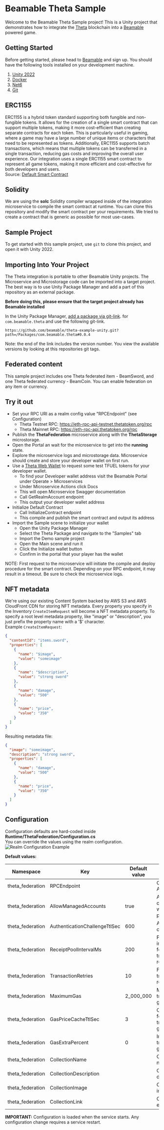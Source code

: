 # Beamable Theta Sample

Welcome to the Beamable Theta Sample project! This is a Unity project that demonstrates how
to integrate the [Theta](https://theta.technology/) blockchain into a [Beamable](https://beamable.com/)
powered game.

## Getting Started

Before getting started, please head to [Beamable](https://beamable.com/) and sign up.
You should have the following tools installed on your development machine.

1. [Unity 2022](https://unity.com/download)
2. [Docker](https://www.docker.com/products/docker-desktop/)
3. [Net6](https://dotnet.microsoft.com/en-us/download/dotnet/6.0)
4. [Git](https://git-scm.com/downloads)


## ERC1155
ERC1155 is a hybrid token standard supporting both fungible and non-fungible tokens. It allows for the creation
of a single smart contract that can support multiple tokens, making it more cost-efficient than creating separate
contracts for each token. This is particularly useful in gaming, where a game may have a large number of 
unique items or characters that need to be represented as tokens. Additionally, ERC1155 supports batch 
transactions, which means that multiple tokens can be transferred in a single transaction, reducing gas costs 
and improving the overall user experience. Our integration uses a single ERC1155 smart contract to represent 
all game tokens, making it more efficient and cost-effective for both developers and users.  
Source: [Default Smart Contract](https://github.com/beamable/theta-example-unity/blob/main/Packages/com.beamable.theta/Runtime/ThetaFederation/Solidity/Contracts/GameToken.sol)  

## Solidity
We are using the **solc** Solidity compiler wrapped inside of the integration microservice to compile the smart contract
at runtime. You can clone this repository and modify the smart contract per your requirements. We tried to create a contract
that is generic as possible for most use-cases.

## Sample Project
To get started with this sample project, use `git` to clone this project, and open it
with Unity 2022.

## Importing Into Your Project
The Theta integration is portable to other Beamable Unity projects. The Microservice and
Microstorage code can be imported into a target project. The best way is to use Unity Package Manager
and add a part of this repository as an external package.

**Before doing this, please ensure that the target project already has Beamable installed**

In the Unity Package Manager, [add a package via git-link](https://docs.unity3d.com/Manual/upm-ui-giturl.html).
for `com.beamable.theta` and use the following git-link.
```shell
https://github.com/beamable/theta-example-unity.git?path=/Packages/com.beamable.theta#0.0.4
```

Note: the end of the link includes the version number. You view the available versions by looking
at this repositories git tags.

## Federated content
This sample project includes one Theta federated item - BeamSword, and one Theta federated currency - BeamCoin.
You can enable federation on any item or currency.

## Try it out
* Set your RPC URI as a realm config value "RPCEndpoint" (see Configuration)
  * Theta Testnet RPC: https://eth-rpc-api-testnet.thetatoken.org/rpc
  * Theta Mainnet RPC: https://eth-rpc-api.thetatoken.org/rpc
* Publish the **ThetaFederation** microservice along with the **ThetaStorage** microstorage.
* Open the Portal an wait for the microservice to get into the **running** state.
* Explore the microservice logs and microstorage data. Microservice should create and store your developer wallet on first run.
* Use a [Theta Web Wallet](https://wallet.thetatoken.org/) to request some test TFUEL tokens for your developer wallet.
  * To find your Developer wallet address visit the Beamable Portal under Operate > Microservices
  * Under Microservice Actions click Docs
  * This will open Microservice Swagger documentation
  * Call GetRealmAccount endpoint
  * This output your developer wallet address
* Initialize Default Contract
  * Call InitializeContract endpoint
  * This compile and publish the smart contract and output its address
* Import the Sample scene to initialize your wallet
  * Open the Unity Package Manager
  * Select the Theta Package and navigate to the "Samples" tab
  * Import the Demo sample project
  * Open the Main scene and run it
  * Click the Initialize wallet button
  * Confirm in the portal that your player has the wallet

NOTE: First request to the microservice will initiate the compile and deploy procedure for the smart contract. Depending on your RPC endpoint, it may result in a timeout. Be sure to check the microservice logs.

## NFT metadata
We're using our existing Content System backed by AWS S3 and AWS CloudFront CDN for storing NFT metadata. Every property you specify in the Inventory `CreateItemRequest` will become a NFT metadata property.
To specify a root level metadata property, like "image" or "description", you just prefix the property name with a '$' character.  
Example `CreateItemRequest`:
```json
{
  "contentId": "items.sword",
  "properties": [
    {
      "name": "$image",
      "value": "someimage"
    },
    {
      "name": "$description",
      "value": "strong sword"
    },
    {
      "name": "damage",
      "value": "500"
    },
    {
      "name": "price",
      "value": "350"
    }
  ]
}
```
Resulting metadata file:
```json
{
  "image": "someimage",
  "description": "strong sword",
  "properties": [
    {
      "name": "damage",
      "value": "500"
    },
    {
      "name": "price",
      "value": "350"
    }
  ]
}
```

## Configuration
Configuration defaults are hard-coded inside **Runtime/ThetaFederation/Configuration.cs**  
You can override the values using the realm configuration.  
![Realm Configuration Example](Screenshots/realm-config.png)

**Default values:**

| **Namespace**      | **Key**                       | **Default value** | **Description**                                        |
|--------------------|-------------------------------|-------------------|--------------------------------------------------------|
| theta_federation   | RPCEndpoint                   |                   | Cluster RPC API URI                                    |
| theta_federation   | AllowManagedAccounts          | true              | Allow custodial wallets for players                    |
| theta_federation   | AuthenticationChallengeTtlSec | 600               | Authentication challenge TTL                           |
| theta_federation   | ReceiptPoolIntervalMs         | 200               | Pooling interval when fetching a transaction receipt   |
| theta_federation   | TransactionRetries            | 10                | Failed transaction retry count                         |
| theta_federation   | MaximumGas                    | 2_000_000         | Max transaction gas amount                             |
| theta_federation   | GasPriceCacheTtlSec           | 3                 | Cache time for previous transaction gas amount         |
| theta_federation   | GasExtraPercent               | 0                 | Increase transaction gas amount                        |
| theta_federation   | CollectionName                |                   | Collection name                                        |
| theta_federation   | CollectionDescription         |                   | Collection description                                 |
| theta_federation   | CollectionImage               |                   | Collection image URL                                   |
| theta_federation   | CollectionLink                |                   | Collection external link                               |

**IMPORTANT:** Configuration is loaded when the service starts. Any configuration change requires a service restart.
